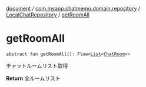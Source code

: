 [document](../../index.md) / [com.myapp.chatmemo.domain.repository](../index.md) / [LocalChatRepository](index.md) / [getRoomAll](./get-room-all.md)

# getRoomAll

`abstract fun getRoomAll(): Flow<`[`List`](https://kotlinlang.org/api/latest/jvm/stdlib/kotlin.collections/-list/index.html)`<`[`ChatRoom`](../../com.myapp.chatmemo.domain.model.entity/-chat-room/index.md)`>>`

チャットルームリスト取得

**Return**
全ルームリスト

